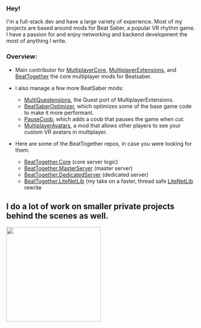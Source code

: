 ### Hey!

I'm a full-stack dev and have a large variety of experience. Most of my projects are based around mods for Beat Saber, a popular VR rhythm game. I have a passion for and enjoy networking and backend development the most of anything I write.

### Overview:

- Main contributor for [MultiplayerCore](https://github.com/Goobwabber/MultiplayerCore), [MultiplayerExtensions](https://github.com/Goobwabber/MultiplayerExtensions), and [BeatTogether](https://github.com/pythonology/BeatTogether) the core multiplayer mods for Beatsaber.
- I also manage a few more BeatSaber mods: 
  - [MultiQuestensions](https://github.com/Goobwabber/MultiQuestensions), the Quest port of MultiplayerExtensions.
  - [BeatSaberOptimizer](https://github.com/Goobwabber/BeatsaberOptimizer), which optimizes some of the base game code to make it more performant.
  - [PauseCoob](https://github.com/Goobwabber/PauseCoob), which adds a coob that pauses the game when cut.
  - [MultiplayerAvatars](https://github.com/Goobwabber/MultiplayerAvatars), a mod that allows other players to see your custom VR avatars in multiplayer.
  
- Here are some of the BeatTogether repos, in case you were looking for them:
  - [BeatTogether.Core](https://github.com/pythonology/BeatTogether.Core) (core server logic)
  - [BeatTogether.MasterServer](https://github.com/pythonology/BeatTogether.MasterServer) (master server)
  - [BeatTogether.DedicatedServer](https://github.com/pythonology/BeatTogether.DedicatedServer) (dedicated server)
  - [BeatTogether.LiteNetLib](https://github.com/goobwabber/BeatTogether.LiteNetLib) (my take on a faster, thread safe [LiteNetLib](https://github.com/RevenantX/LiteNetLib) rewrite
  
I do a lot of work on smaller private projects behind the scenes as well.
---
<div >
  <a href="https://github.com/goobwabber">
    <img width="250" align="center" src="https://github-readme-stats.vercel.app/api?username=goobwabber&hide=contribs,issues,prs&show_icons=true&hide_title=true&hide_rank=true&hide_border=true&bg_color=45,f9d083,d56963&icon_color=ffffff&text_color=ffffff&include_all_commits=true&disable_animations=true" />
  </a>
</div>
